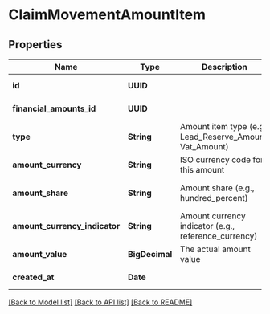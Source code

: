 # ClaimMovementAmountItem
## Properties

| Name | Type | Description | Notes |
|------------ | ------------- | ------------- | -------------|
| **id** | **UUID** |  | [default to null] |
| **financial\_amounts\_id** | **UUID** |  | [default to null] |
| **type** | **String** | Amount item type (e.g., Lead_Reserve_Amount, Vat_Amount) | [default to null] |
| **amount\_currency** | **String** | ISO currency code for this amount | [default to null] |
| **amount\_share** | **String** | Amount share (e.g., hundred_percent) | [optional] [default to null] |
| **amount\_currency\_indicator** | **String** | Amount currency indicator (e.g., reference_currency) | [optional] [default to null] |
| **amount\_value** | **BigDecimal** | The actual amount value | [default to null] |
| **created\_at** | **Date** |  | [default to null] |

[[Back to Model list]](../README.md#documentation-for-models) [[Back to API list]](../README.md#documentation-for-api-endpoints) [[Back to README]](../README.md)

